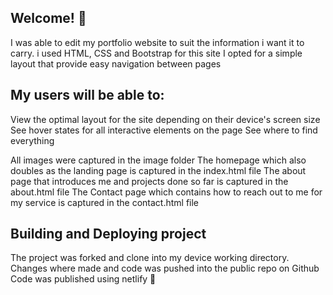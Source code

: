 ## Welcome! 👋

I was able to edit my portfolio website to suit the information i want it to carry. i used HTML, CSS and Bootstrap for this site
I opted for a simple layout that provide easy navigation between pages

## My users will be able to:
View the optimal layout for the site depending on their device's screen size
See hover states for all interactive elements on the page
See where to find everything

All images were captured in the image folder
The homepage which also doubles as the landing page is captured in the index.html file
The about page that introduces me and projects done so far is captured in the about.html file
The Contact page which contains how to reach out to me for my service is captured in the contact.html file


## Building and Deploying project
The project was forked and clone into my device working directory.
Changes where made and code was pushed into the public repo on Github
Code was published using netlify
 🚀
